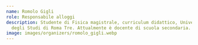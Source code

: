 ```yaml
---
name: Romolo Gigli
role: Responsabile alloggi
description: Studente di Fisica magistrale, curriculum didattico, Università
  degli Studi di Roma Tre. Attualmente è docente di scuola secondaria. 
image: images/organizers/romolo_gigli.webp
---
```

